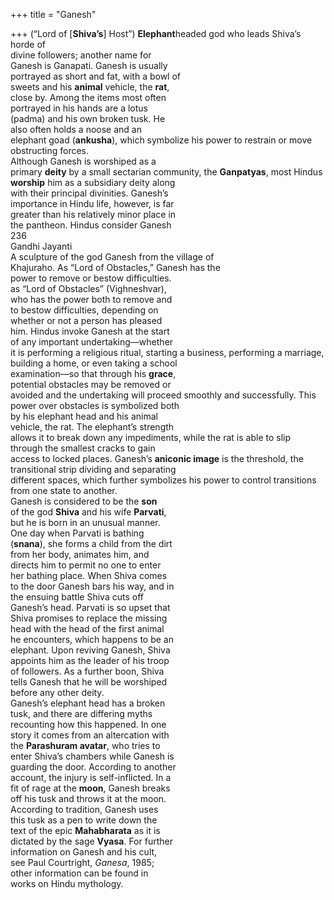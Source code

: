+++
title = "Ganesh"

+++
(“Lord of [**Shiva’s**] Host”) **Elephant**headed god who leads Shiva’s horde of  
divine followers; another name for  
Ganesh is Ganapati. Ganesh is usually  
portrayed as short and fat, with a bowl of  
sweets and his **animal** vehicle, the **rat**,  
close by. Among the items most often  
portrayed in his hands are a lotus  
(padma) and his own broken tusk. He  
also often holds a noose and an  
elephant goad (**ankusha**), which symbolize his power to restrain or move  
obstructing forces.  
Although Ganesh is worshiped as a  
primary **deity** by a small sectarian community, the **Ganpatyas**, most Hindus  
**worship** him as a subsidiary deity along  
with their principal divinities. Ganesh’s  
importance in Hindu life, however, is far  
greater than his relatively minor place in  
the pantheon. Hindus consider Ganesh  
236  
Gandhi Jayanti  
A sculpture of the god Ganesh from the village of  
Khajuraho. As “Lord of Obstacles,” Ganesh has the  
power to remove or bestow difficulties.  
as “Lord of Obstacles” (Vighneshvar),  
who has the power both to remove and  
to bestow difficulties, depending on  
whether or not a person has pleased  
him. Hindus invoke Ganesh at the start  
of any important undertaking—whether  
it is performing a religious ritual, starting a business, performing a marriage,  
building a home, or even taking a school  
examination—so that through his **grace**,  
potential obstacles may be removed or  
avoided and the undertaking will proceed smoothly and successfully. This  
power over obstacles is symbolized both  
by his elephant head and his animal  
vehicle, the rat. The elephant’s strength  
allows it to break down any impediments, while the rat is able to slip  
through the smallest cracks to gain  
access to locked places. Ganesh’s **aniconic image** is the threshold, the transitional strip dividing and separating  
different spaces, which further symbolizes his power to control transitions  
from one state to another.  
Ganesh is considered to be the **son**  
of the god **Shiva** and his wife **Parvati**,  
but he is born in an unusual manner.  
One day when Parvati is bathing  
(**snana**), she forms a child from the dirt  
from her body, animates him, and  
directs him to permit no one to enter  
her bathing place. When Shiva comes  
to the door Ganesh bars his way, and in  
the ensuing battle Shiva cuts off  
Ganesh’s head. Parvati is so upset that  
Shiva promises to replace the missing  
head with the head of the first animal  
he encounters, which happens to be an  
elephant. Upon reviving Ganesh, Shiva  
appoints him as the leader of his troop  
of followers. As a further boon, Shiva  
tells Ganesh that he will be worshiped  
before any other deity.  
Ganesh’s elephant head has a broken  
tusk, and there are differing myths  
recounting how this happened. In one  
story it comes from an altercation with  
the **Parashuram avatar**, who tries to  
enter Shiva’s chambers while Ganesh is  
guarding the door. According to another  
account, the injury is self-inflicted. In a  
fit of rage at the **moon**, Ganesh breaks  
off his tusk and throws it at the moon.  
According to tradition, Ganesh uses  
this tusk as a pen to write down the  
text of the epic **Mahabharata** as it is  
dictated by the sage **Vyasa**. For further  
information on Ganesh and his cult,  
see Paul Courtright, *Ganesa*, 1985;  
other information can be found in  
works on Hindu mythology.